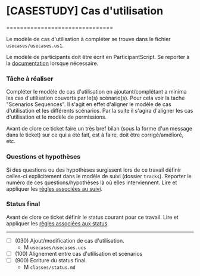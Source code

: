 # [CASESTUDY] Cas d'utilisation
===============================

Le modèle de cas d'utilisation à compléter se trouve dans le fichier
``usecases/usecases.us1``.

Le modèle de participants doit être écrit en ParticipantScript.
Se reporter à la [documentation](https://modelscript.readthedocs.io/en/latest/scripts/participants/index.html) lorsque nécessaire.

### Tâche à réaliser 

Compléter le modèle de cas d'utilisation en ajoutant/complétant
a minima les cas d'utilisation couverts par le(s) scénario(s).
Pour cela voir la tache "Scenarios Sequences". Il s'agit en
effet d'aligner le modèle de cas d'utilisation et les différents
scénarios. Par la suite il s'agira d'aligner les cas d'utilisation
et le modèle de permissions.

Avant de clore ce ticket faire un très bref bilan
(sous la forme d'un message dans le ticket) sur ce qui a été
fait, est à faire, doit être corrigé/amélioré, etc.

### Questions et hypothèses

Si des questions ou des hypothèses surgissent lors de ce travail
définir celles-ci explicitement dans le modèle de suivi
(dossier ``tracks``). Reporter le numéro de ces questions/hypothèses
là où elles interviennent. Lire et appliquer les [règles associées au suivi](https://modelscript.readthedocs.io/en/latest/scripts/tracks/index.html#rules). 
 
### Status final

Avant de clore ce ticket définir le status courant pour ce travail. Lire et appliquer les [règles associées aux status](https://modelscript.readthedocs.io/en/latest/methods/status/index.html#rules).

________

- [ ] (030) Ajout/modification de cas d'utilisation.
    - M ``usecases/usecases.ucs``
- [ ] (100) Alignement entre cas d'utilisation et scénarios
- [ ] (900) Ecriture du status final.
    - M ``classes/status.md``

    
